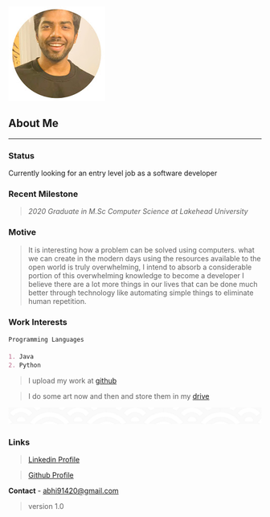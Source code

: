 ![logo](/img/Logo.jpg)
## About Me
---
### Status
Currently looking for an entry level job as a software developer

### **Recent Milestone**
> *2020 Graduate in M.Sc Computer Science at Lakehead University*

### Motive

<blockquote>
It is interesting how a problem can be solved using computers. what we can create in the modern days using the resources available to the open world is truly overwhelming, I intend to absorb a considerable portion of this overwhelming knowledge to become a developer I believe there are a lot more things in our lives that can be done much better through technology like automating simple things to eliminate human repetition.
</blockquote>

### **Work Interests**
```markdown
Programming Languages

1. Java 
2. Python
```
> I upload my work at [github](https://github.com/abhi91420)

> I do some art now and then and store them in my [drive](https://drive.google.com/drive/folders/1YBuPJutsoaONGTz1AgFWBIhHaQbddM08)

![pattern](/img/pattern1.png)

### Links 

> [Linkedin Profile](https://www.linkedin.com/in/abhishek-guntaka-32922469/)

> [Github Profile](https://github.com/abhi91420)

**Contact** - abhi91420@gmail.com

> version 1.0
